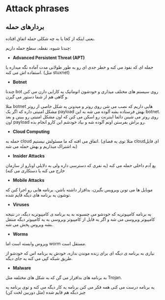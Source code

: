 Attack phrases
==============

بردارهای حمله
------

یعنی اینکه از کجا یا به چه شکلی حمله اتفاق افتاده.

چندتا شیوه، نقطه، سطح حمله داریم:

- <b> Advanced Persistent Threat (APT) </b>

حمله ای که نفوذ می کنه و خطر جدی ای رو به طور طولانی مدت آماده نگه میداره یا استفاده اش می کنه. (مثل stuxnet)

- <b> Botnet </b>

چندتا bot روی سیستم های مختلف میذاری و خودشون اتوماتیک یه کارایی دارن می کنن و گاهی هم از شما دستور می گیرن.

مثلا botnet هایی داریم که نصب می شن روی روتر و میدونن یه شکل خاصی از روتر مشکل امنیتی داره که اگر یک payload بهش فرستاده بشه آلوده می شه به این botnet. روی روتر می شینن دائما اینترنت رو اسکن می کنن که اون مشکل امنیتی رو ببینن و بعد اون payload رو براش بفرستن اونم آلوده شه و بیاد خودشم این کارو انجام بده.

- <b> Cloud Computing </b>

حمله به cloud اتفاق می افته که ما مسئولش نیستیم. (مثلا توی یه فضای cloudای فایل به اشتراک میذاریم و بهش حمله می شه)

- <b> Insider Attacks </b>

یع آدم داخلی حمله می کنه (یه نفری که دسترسی داره ولی به دلایلی اونارو از سازمان خارج می کنه یا دستکاری می کنه)

- <b> Mobile Attacks </b>

موبایل ها می تونن ویرویس بگیرن، بدافزار داشته باشن، برنامه هایی رو اجرا کنن که توشون یه برنامه های دیگه قایم شده.

- <b> Viruses </b>

یه برنامه کامپیوتریه که خودشو می چسبونه به یه برنامه ی کامپیوتریه دیگه، در نتیجه کامپیوتر ویروسی می شه و اگر یه فایل از کامپیوتر ویروسی به یه کامپیوتر دیگه منتقل بشه ویروس پخش می شه.

- <b> Worms </b>

ویروس وابسته است اما worm مستقل است.

نیازی به برنامه ی دیگه ای برای زنده موندن نداره، خودش یه برنامه اس که خودشو از طریق شبکه کپی می کنه یه جای دیگه.

- <b> Malware </b>

به برنامه های بدافزار می گن که به شکل های مختلفه مثل Trojan.

یه برنامه درست می کنی همه فکر می کنن برنامه یه کار دیگه می کنه و توی برنامه یه چیز دیگه هم قایم شده (مثل دوربین لخت کن)
